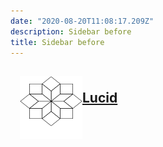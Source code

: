 ```yaml
---
date: "2020-08-20T11:08:17.209Z"
description: Sidebar before
title: Sidebar before
---
```


<div style="margin-top: 30px;">
    <a href="/introduction" style="display: flex; justify-content: left; align-items: center;">
        <img src="/icon/lucid-icon.svg" width="100" height="100" style="margin-left: 15px;"/>
        <h2 style="margin-top: -14px;">Lucid</h2>
    </a>
</div>
